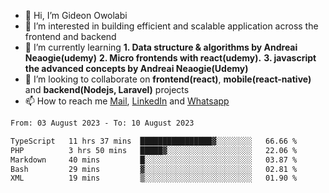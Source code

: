 - 👋 Hi, I’m Gideon Owolabi
- 👀 I’m interested in building efficient and scalable application across the frontend and backend
- 🌱 I’m currently learning <b>1. Data structure & algorithms by Andreai Neaogie(udemy)</b> <b>2. Micro frontends with react(udemy).</b>  <b>3. javascript the advanced concepts by Andreai Neaogie(Udemy)</b>
- 💞️ I’m looking to collaborate on <b>frontend(react)</b>, <b>mobile(react-native)</b> and <b>backend(Nodejs, Laravel)</b> projects
- 📫 How to reach me <a href="mailto:gideoniyin2021@gmail.com">Mail</a>, <a href="https://www.linkedin.com/in/gideon-owolabi-9b667a232/">LinkedIn</a> and <a href="https://wa.me/2348055377085">Whatsapp</a>

<!---
gude1/gude1 is a ✨ special ✨ repository because its `README.md` (this file) appears on your GitHub profile.
You can click the Preview link to take a look at your changes.
--->

<!--START_SECTION:waka-->

```txt
From: 03 August 2023 - To: 10 August 2023

TypeScript   11 hrs 37 mins  ████████████████▓░░░░░░░░   66.66 %
PHP          3 hrs 50 mins   █████▓░░░░░░░░░░░░░░░░░░░   22.06 %
Markdown     40 mins         █░░░░░░░░░░░░░░░░░░░░░░░░   03.87 %
Bash         29 mins         ▓░░░░░░░░░░░░░░░░░░░░░░░░   02.81 %
XML          19 mins         ▒░░░░░░░░░░░░░░░░░░░░░░░░   01.90 %
```

<!--END_SECTION:waka-->
